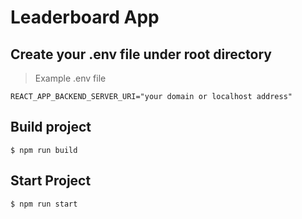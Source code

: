 # Leaderboard App

## Create your .env file under root directory

> Example .env file

```
REACT_APP_BACKEND_SERVER_URI="your domain or localhost address"
```

## Build project

```
$ npm run build
```

## Start Project

```
$ npm run start
```
